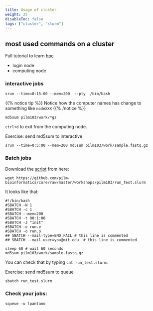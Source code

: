 ```yaml
---
title: Usage of cluster
weight: 25
disableToc: false
tags: ["cluster", "slurm"] 
---
```


## most used commands on a cluster

Full tutorial to learn [hpc](https://epcced.github.io/hpc-intro/010-hpc-concepts/)

* login node
* computing node

### interactive jobs

```
srun --time=0:15:00 --mem=200  --pty  /bin/bash
```

{{% notice tip %}}
Notice how the computer names has change to something like `nodeXXX`
{{% /notice %}}

`md5sum pilm103/work/*gz`

`ctrl+d` to exit from the computing node.

Exercise: send md5sum to interactive

```
srun --time=0:5:00 --mem=200 md5sum pilm103/work/sample.fastq.gz
```

### Batch jobs

Download the [script](https://github.com/pilm-bioinformatics/core/raw/master/workshops/pilm103/run_test.slurm) from here: 

`wget https://github.com/pilm-bioinformatics/core/raw/master/workshops/pilm103/run_test.slurm`

It looks like that:

```
#!/bin/bash
#SBATCH -N 1
#SBATCH -c 1
#SBATCH --mem=200
#SBATCH -t 00:1:00
#SBATCH -J "init"
#SBATCH -e run.e
#SBATCH -o run.o
## SBATCH --mail-type=END,FAIL # this line is commented
## SBATCH --mail-user=you@mit.edu  # this line is commented

sleep 60 # wait 60 seconds
md5sum pilm103/work/sample.fastq.gz
```

You can check that by typing `cat run_test.slurm`.

Exercise:  send md5sum to queue

```
sbatch run_test.slurm
```

### Check your jobs:

```
squeue -u lpantano
```
